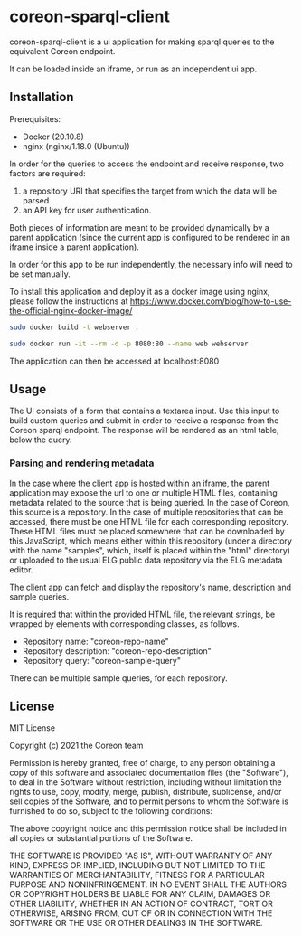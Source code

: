 # coreon-sparql-client

coreon-sparql-client is a ui application for making sparql queries to the equivalent Coreon endpoint.

It can be loaded inside an iframe, or run as an independent ui app.

## Installation

Prerequisites:
- Docker (20.10.8)
- nginx (nginx/1.18.0 (Ubuntu))

In order for the queries to access the endpoint and receive response, two factors are required:
1. a repository URI that specifies the target from which the data will be parsed
2. an API key for user authentication.

Both pieces of information are meant to be provided dynamically by a parent application (since the current app is configured to be rendered in an iframe inside a parent application).

In order for this app to be run independently, the necessary info will need to be set manually.

To install this application and deploy it as a docker image using nginx, please follow the instructions at
https://www.docker.com/blog/how-to-use-the-official-nginx-docker-image/


```bash
sudo docker build -t webserver .

sudo docker run -it --rm -d -p 8080:80 --name web webserver
```
The application can then be accessed at localhost:8080

## Usage

The UI consists of a form that contains a textarea input. Use this input to build custom queries and submit in order to receive a response from the Coreon sparql endpoint. The response will be rendered as an html table, below the query.

### Parsing and rendering metadata

In the case where the client app is hosted within an iframe, the parent application may expose the url to one or multiple HTML files, containing metadata related to the source that is being queried. In the case of Coreon, this source is a repository. In the case of multiple repositories that can be accessed, there must be one HTML file for each corresponding repository. These HTML files must be placed somewhere that can be downloaded by this JavaScript, which means either within this repository (under a directory with the name "samples", which, itself is placed within the "html" directory) or uploaded to the usual ELG public data repository via the ELG metadata editor.

The client app can fetch and display the repository's name, description and sample queries.

It is required that within the provided HTML file, the relevant strings, be wrapped by elements with corresponding classes, as follows.

- Repository name: "coreon-repo-name"
- Repository description: "coreon-repo-description"
- Repository query: "coreon-sample-query"

There can be multiple sample queries, for each repository.


## License
MIT License

Copyright (c) 2021 the Coreon team

Permission is hereby granted, free of charge, to any person obtaining a copy
of this software and associated documentation files (the "Software"), to deal
in the Software without restriction, including without limitation the rights
to use, copy, modify, merge, publish, distribute, sublicense, and/or sell
copies of the Software, and to permit persons to whom the Software is
furnished to do so, subject to the following conditions:

The above copyright notice and this permission notice shall be included in all
copies or substantial portions of the Software.

THE SOFTWARE IS PROVIDED "AS IS", WITHOUT WARRANTY OF ANY KIND, EXPRESS OR
IMPLIED, INCLUDING BUT NOT LIMITED TO THE WARRANTIES OF MERCHANTABILITY,
FITNESS FOR A PARTICULAR PURPOSE AND NONINFRINGEMENT. IN NO EVENT SHALL THE
AUTHORS OR COPYRIGHT HOLDERS BE LIABLE FOR ANY CLAIM, DAMAGES OR OTHER
LIABILITY, WHETHER IN AN ACTION OF CONTRACT, TORT OR OTHERWISE, ARISING FROM,
OUT OF OR IN CONNECTION WITH THE SOFTWARE OR THE USE OR OTHER DEALINGS IN THE
SOFTWARE.
